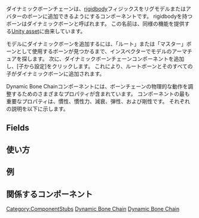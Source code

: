 <languages></languages>

ダイナミックボーンチェーンは、[rigidbody](https://en.wikipedia.org/wiki/Rigid_body)フィジックスをリグモデルまたはアバターのボーンに追加できるようにするコンポーネントです。
rigidbodyを持つボーンはダイナミックボーンと呼ばれます。
この名前は、同様の機能を提供する[Unity
asset](https://assetstore.unity.com/packages/tools/animation/dynamic-bone-16743)に由来しています。

モデルにダイナミックボーンを追加するには、「ルート」または「マスター」ボーンとして使用するボーンが見つかるまで、インスペクターでモデルのアーマチュアを探します。
次に、ダイナミックボーンチェーンコンポーネントを追加し、\[子から設定\]をクリックします。
これにより、ルートボーンとそのすべての子がダイナミックボーンに追加されます。

Dynamic Bone
Chainコンポーネントには、ボーンチェーンの物理的な動作を調整するためのさまざまなプロパティが含まれています。
コンポーネントの最も重要なプロパティは、慣性、慣性力、減衰、弾性、および剛性です。
それぞれの説明を以下に示します。

## Fields

## 使い方

## 例

## 関係するコンポーネント

[Category:ComponentStubs](Category:ComponentStubs "wikilink") [Dynamic
Bone Chain](Category:Components{{#translation:}} "wikilink") [Dynamic
Bone
Chain](Category:Components:Physics:Dynamic_Bones{{#translation:}} "wikilink")
